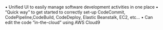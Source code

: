 • Unified UI to easily manage software development activities in one place
• “Quick way” to get started to correctly set-up CodeCommit, CodePipeline,CodeBuild, CodeDeploy, Elastic Beanstalk, EC2, etc…
• Can edit the code ”in-the-cloud” using AWS Cloud9
